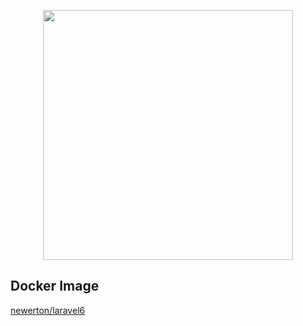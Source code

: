 <p align="center"><img src="https://res.cloudinary.com/dtfbvvkyp/image/upload/v1566331377/laravel-logolockup-cmyk-red.svg" width="400"></p>

## Docker Image

[newerton/laravel6](https://hub.docker.com/r/newerton/laravel6)
